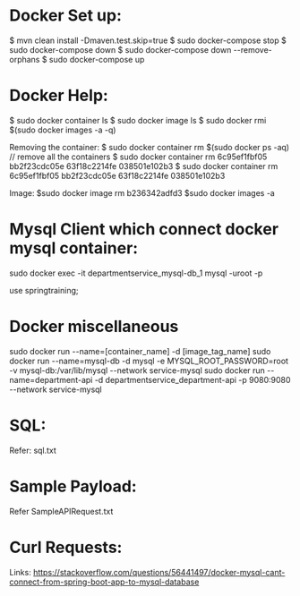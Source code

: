 Docker Set up:
========================
$ mvn clean install -Dmaven.test.skip=true
$ sudo docker-compose stop
$ sudo docker-compose down
$ sudo docker-compose down --remove-orphans
$ sudo docker-compose up


Docker Help:
========================

$ sudo docker container ls
$ sudo docker image ls
$ sudo docker rmi $(sudo docker images -a -q)

Removing the container:
$ sudo docker container rm $(sudo docker ps -aq) // remove all the containers
$ sudo docker container rm 6c95ef1fbf05 bb2f23cdc05e 63f18c2214fe 038501e102b3
$ sudo docker container rm 6c95ef1fbf05 bb2f23cdc05e 63f18c2214fe 038501e102b3


Image:
$sudo docker image rm b236342adfd3
$sudo docker images -a



Mysql Client which connect docker mysql container:
==================================================
sudo docker exec -it departmentservice_mysql-db_1 mysql -uroot -p

use springtraining;

Docker miscellaneous
====================
sudo docker run --name=[container_name] -d [image_tag_name]
sudo docker run --name=mysql-db -d mysql -e MYSQL_ROOT_PASSWORD=root -v mysql-db:/var/lib/mysql --network service-mysql
sudo docker run --name=department-api -d departmentservice_department-api -p 9080:9080 --network service-mysql



SQL:
=======================

Refer: sql.txt

Sample Payload:
===============

Refer SampleAPIRequest.txt


Curl Requests:
==============


Links:
https://stackoverflow.com/questions/56441497/docker-mysql-cant-connect-from-spring-boot-app-to-mysql-database


